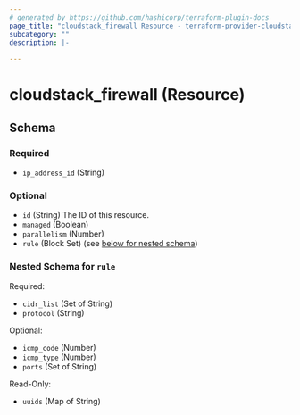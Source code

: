 ```yaml
---
# generated by https://github.com/hashicorp/terraform-plugin-docs
page_title: "cloudstack_firewall Resource - terraform-provider-cloudstack"
subcategory: ""
description: |-
  
---
```


# cloudstack_firewall (Resource)





<!-- schema generated by tfplugindocs -->
## Schema

### Required

- `ip_address_id` (String)

### Optional

- `id` (String) The ID of this resource.
- `managed` (Boolean)
- `parallelism` (Number)
- `rule` (Block Set) (see [below for nested schema](#nestedblock--rule))

<a id="nestedblock--rule"></a>
### Nested Schema for `rule`

Required:

- `cidr_list` (Set of String)
- `protocol` (String)

Optional:

- `icmp_code` (Number)
- `icmp_type` (Number)
- `ports` (Set of String)

Read-Only:

- `uuids` (Map of String)


